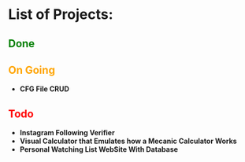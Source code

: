 <style>
  r {color: red}
  g {color: green}
  o {color: orange}
</style>

# List of Projects:

## <g> Done </g>

## <o>On Going </o>
- **CFG File CRUD**

## <r> Todo </r>
- **Instagram Following Verifier**
- **Visual Calculator that Emulates how a Mecanic Calculator Works** 
- **Personal Watching List WebSite With Database**